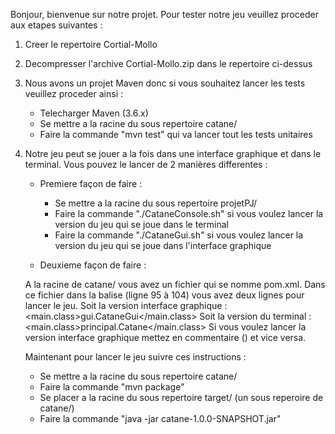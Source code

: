 Bonjour, bienvenue sur notre projet.
Pour tester notre jeu veuillez proceder aux etapes suivantes :

1. Creer le repertoire Cortial-Mollo

2. Decompresser l'archive Cortial-Mollo.zip dans le repertoire ci-dessus

3. Nous avons un projet Maven donc si vous souhaitez lancer les tests veuillez proceder ainsi :
    
    - Telecharger Maven (3.6.x)
    - Se mettre a la racine du sous repertoire catane/
    - Faire la commande "mvn test" qui va lancer tout les tests unitaires

4. Notre jeu peut se jouer a la fois dans une interface graphique et dans le terminal. Vous pouvez le lancer de 2 manières differentes :

    - Premiere façon de faire :
        - Se mettre a la racine du sous repertoire projetPJ/
        - Faire la commande "./CataneConsole.sh" si vous voulez lancer la version du jeu qui se joue dans le terminal
        - Faire la commande "./CataneGui.sh" si vous voulez lancer la version du jeu qui se joue dans l'interface graphique

    - Deuxieme façon de faire :
    
    A la racine de catane/ vous avez un fichier qui se nomme pom.xml. Dans ce fichier dans la balise <properties> (ligne 95 à 104)
    vous avez deux lignes pour lancer le jeu.
    Soit la version interface graphique :
            <main.class>gui.CataneGui</main.class>
    Soit la version du terminal :
            <main.class>principal.Catane</main.class>
    Si vous voulez lancer la version interface graphique mettez en commentaire (<!-- la ligne pour la version terminal -->) et vice versa.

    Maintenant pour lancer le jeu suivre ces instructions :
    - Se mettre a la racine du sous repertoire catane/
    - Faire la commande "mvn package"
    - Se placer a la racine du sous repertoire target/ (un sous reperoire de catane/) 
    - Faire la commande "java -jar catane-1.0.0-SNAPSHOT.jar"

    
    

